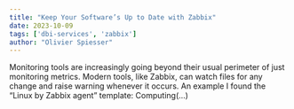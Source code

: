 ```yaml
---
title: "Keep Your Software’s Up to Date with Zabbix"
date: 2023-10-09
tags: ['dbi-services', 'zabbix']
author: "Olivier Spiesser"
---
```

Monitoring tools are increasingly going beyond their usual perimeter of just monitoring metrics. Modern tools, like Zabbix, can watch files for any change and raise warning whenever it occurs. An example I found the “Linux by Zabbix agent” template: Computing(…)